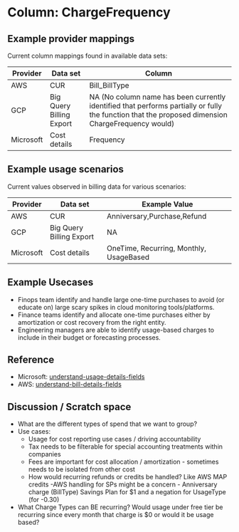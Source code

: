 # Column: ChargeFrequency

## Example provider mappings

Current column mappings found in available data sets:

| Provider  | Data set                 | Column                                                                                                                                            |
| --------- | ------------------------ | ------------------------------------------------------------------------------------------------------------------------------------------------- |
| AWS       | CUR                      | Bill_BillType                                                                                                                                     |
| GCP       | Big Query Billing Export | NA (No column name has been currently identified that performs partially or fully the function that the proposed dimension ChargeFrequency would) |
| Microsoft | Cost details             | Frequency                                                                                                                                         |
                                             

## Example usage scenarios

Current values observed in billing data for various scenarios:

| Provider  | Data set                 | Example Value                |
| --------- | ------------------------ | ---------------------------- |
| AWS       | CUR                      | Anniversary,Purchase,Refund  |
| GCP       | Big Query Billing Export | NA                           |
| Microsoft | Cost details             | OneTime, Recurring, Monthly, UsageBased |


## Example Usecases

- Finops team identify and handle large one-time purchases to avoid (or educate on) large scary spikes in cloud monitoring tools/platforms. 
- Finance teams identify and allocate one-time purchases either by amortization or cost recovery from the right entity. 
- Engineering managers are able to identify usage-based charges to include in their budget or forecasting processes.

## Reference
- Microsoft: [understand-usage-details-fields](https://learn.microsoft.com/en-us/azure/cost-management-billing/automate/understand-usage-details-fields)
- AWS: [understand-bill-details-fields](https://docs.aws.amazon.com/cur/latest/userguide/billing-columns.html)

## Discussion / Scratch space

- What are the different types of spend that we want to group?
- Use cases:
  - Usage for cost reporting use cases / driving accountability
  - Tax needs to be filterable for special accounting treatments within companies
  - Fees are important for cost allocation / amortization - sometimes needs to be isolated from other cost
  - How would recurring refunds or credits be handled? Like AWS MAP credits
-AWS handling for SPs might be a concern - Anniversary charge (BillType) Savings Plan for $1 and a negation for UsageType (for -0.30)
- What Charge Types can BE recurring? Would usage under free tier be recurring since every month that charge is $0 or would it be usage based? 


